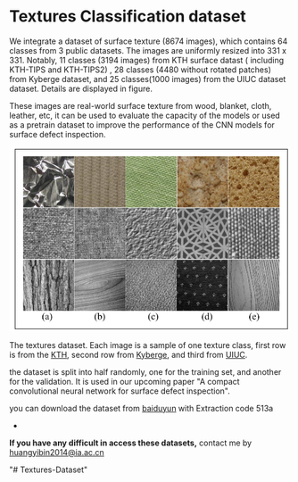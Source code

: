 # Textures Classification dataset #


We integrate a dataset of surface texture (8674 images), which contains 64 classes from 3 public datasets.  The images are uniformly resized into  331 x 331. Notably, 11 classes (3194 images) from   KTH surface datast ( including KTH-TIPS and KTH-TIPS2)  , 28 classes (4480 without rotated patches) from  Kyberge  dataset, and 25 classes(1000 images) from the  UIUC dataset  dataset. Details are displayed in figure. 

These images are real-world surface texture from wood, blanket, cloth, leather, etc, it can be used to evaluate the capacity of the  models or used as a pretrain dataset to improve the performance of the CNN models for surface defect inspection.

![](sample.png)


The textures dataset. Each image is a sample of one texture class, first row is from the [KTH](http://www.nada.kth.se/cvap/databases/kth-tips), second row from [Kyberge](http://www.cb.uu.se/~gustaf/texture/), and third from [UIUC](http://www-cvr.ai.uiuc.edu/ponce_grp/data/).


the dataset is split  into half randomly, one for the
training set, and another for the validation. It is used in our upcoming paper "A compact convolutional neural network for surface defect inspection".



you can download the dataset from [baiduyun](https://pan.baidu.com/s/1riU1BdYEFLNiXdQ3oOKUwg) with Extraction code 513a 
 

-  

**If you have any difficult in access these datasets,** contact me by [huangyibin2014@ia.ac.cn](huangyibin2014@ia.ac.cn)













"# Textures-Dataset" 
